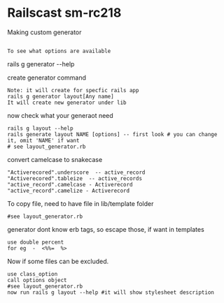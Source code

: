 Railscast sm-rc218
====================

Making custom generator
```

To see what options are available
```
rails g generator --help

create generator command
```
Note: it will create for specfic rails app
rails g generator layout[Any name]
It will create new generator under lib
```
now check what your generaot need
```
rails g layout --help
rails generate layout NAME [options] -- first look # you can change it, omit 'NAME' if want
# see layout_generator.rb
```
convert camelcase to snakecase
```
"Activerecored".underscore  -- active_record
"Activerecored".tableize  -- active_records
"active_record".camelcase - Activerecord
"active_record".camelize - Activerecord
```
To copy file, need to have file in lib/template folder
```
#see layout_generator.rb
```
generator dont know erb tags, so escape those, if want in templates
```
use double percent
for eg  -  <%%=  %>
```

Now if some files can be excluded.
```
use class_option
call options object
#see layout_generator.rb
now run rails g layout --help #it will show stylesheet description
```
